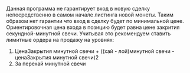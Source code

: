 Данная программа не гарантирует вход в новую сделку непосредственно в самом начале листинга новой монеты. Таким образом нет гарантии что вход в сделку будет по минимальной цене.
Ориентировочная цена входа в позицию будет равна цене закрития секундной-минутной свечи. Учитывая это рекомендуем ставить лимитные ордера на продажу на уровнях: 
1. ЦенаЗакрытия минутной свечи + ((хай - лой)минутной свечи - ценаЗакрытия минутной свечи)2
2. За перехай минутной свечи